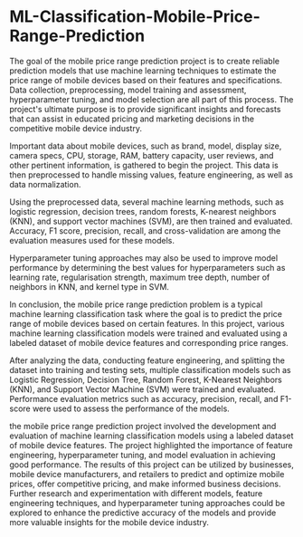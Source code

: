 # ML-Classification-Mobile-Price-Range-Prediction
The goal of the mobile price range prediction project is to create reliable prediction models that use machine learning techniques to estimate the price range of mobile devices based on their features and specifications. Data collection, preprocessing, model training and assessment, hyperparameter tuning, and model selection are all part of this process. The project's ultimate purpose is to provide significant insights and forecasts that can assist in educated pricing and marketing decisions in the competitive mobile device industry.

Important data about mobile devices, such as brand, model, display size, camera specs, CPU, storage, RAM, battery capacity, user reviews, and other pertinent information, is gathered to begin the project. This data is then preprocessed to handle missing values, feature engineering, as well as data normalization.

Using the preprocessed data, several machine learning methods, such as logistic regression, decision trees, random forests, K-nearest neighbors (KNN), and support vector machines (SVM), are then trained and evaluated. Accuracy, F1 score, precision, recall, and cross-validation are among the evaluation measures used for these models.

Hyperparameter tuning approaches may also be used to improve model performance by determining the best values for hyperparameters such as learning rate, regularisation strength, maximum tree depth, number of neighbors in KNN, and kernel type in SVM.

In conclusion, the mobile price range prediction problem is a typical machine learning classification task where the goal is to predict the price range of mobile devices based on certain features. In this project, various machine learning classification models were trained and evaluated using a labeled dataset of mobile device features and corresponding price ranges.

After analyzing the data, conducting feature engineering, and splitting the dataset into training and testing sets, multiple classification models such as Logistic Regression, Decision Tree, Random Forest, K-Nearest Neighbors (KNN), and Support Vector Machine (SVM) were trained and evaluated. Performance evaluation metrics such as accuracy, precision, recall, and F1-score were used to assess the performance of the models.

the mobile price range prediction project involved the development and evaluation of machine learning classification models using a labeled dataset of mobile device features. The project highlighted the importance of feature engineering, hyperparameter tuning, and model evaluation in achieving good performance. The results of this project can be utilized by businesses, mobile device manufacturers, and retailers to predict and optimize mobile prices, offer competitive pricing, and make informed business decisions. Further research and experimentation with different models, feature engineering techniques, and hyperparameter tuning approaches could be explored to enhance the predictive accuracy of the models and provide more valuable insights for the mobile device industry.
